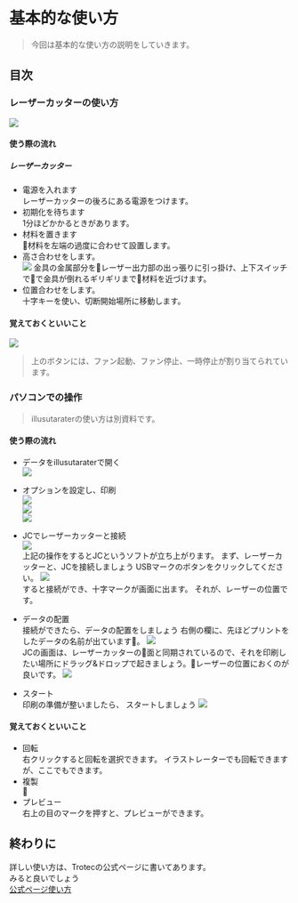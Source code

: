# 基本的な使い方

> 今回は基本的な使い方の説明をしていきます。

## 目次

### レーザーカッターの使い方
![](image/lesercutter.jpg)

#### 使う際の流れ

##### レーザーカッター
- 電源を入れます  
    レーザーカッターの後ろにある電源をつけます。
- 初期化を待ちます  
    1分ほどかかるときがあります。
- 材料を置きます  
    材料を左端の過度に合わせて設置します。
- 高さ合わせをします。  
    ![](image/kanagu.jpg)
    金具の金属部分をレーザー出力部の出っ張りに引っ掛け、上下スイッチでで金具が倒れるギリギリまで材料を近づけます。
- 位置合わせをします。  
    十字キーを使い、切断開始場所に移動します。

#### 覚えておくといいこと  
![](image/button.jpg)  
> 上のボタンには、ファン起動、ファン停止、一時停止が割り当てられています。

### パソコンでの操作  
> illusutaraterの使い方は別資料です。

#### 使う際の流れ  
- データをillusutaraterで開く  
    ![](image/mdf-1.jpg)  
- オプションを設定し、印刷  
    ![](image/mdf-7.jpg)  
    ![](image/mdf-8.jpg)  
    ![](image/mdf-9.jpg)  

- JCでレーザーカッターと接続  
    ![](image/mdf-2.jpg)  
    上記の操作をするとJCというソフトが立ち上がります。
    まず、レーザーカッターと、JCを接続しましょう
    USBマークのボタンをクリックしてください。
    ![](image/mdf-6.jpg)  
    すると接続ができ、十字マークが画面に出ます。
    それが、レーザーの位置です。

- データの配置  
    接続ができたら、データの配置をしましょう
    右側の欄に、先ほどプリントをしたデータの名前が出ています。
    ![](image/mdf-4.jpg)  
    JCの画面は、レーザーカッターの面と同期されているので、それを印刷したい場所にドラッグ&ドロップで起きましょう。レーザーの位置におくのが良いです。
    ![](image/mdf-5.jpg)  

- スタート  
    印刷の準備が整いましたら、 スタートしましょう
    ![](image/mdf-15.jpg)  

#### 覚えておくといいこと
- 回転  
    右クリックすると回転を選択できます。
    イラストレーターでも回転できますが、ここでもできます。
- 複製  

- プレビュー  
    右上の目のマークを押すと、プレビューができます。

## 終わりに
詳しい使い方は、Trotecの公式ページに書いてあります。  
みると良いでしょう  
[公式ページ使い方](https://www.troteclaser.com/ja/knowledge/tips-for-laser-users/laser-from-adobe-illustrator/)